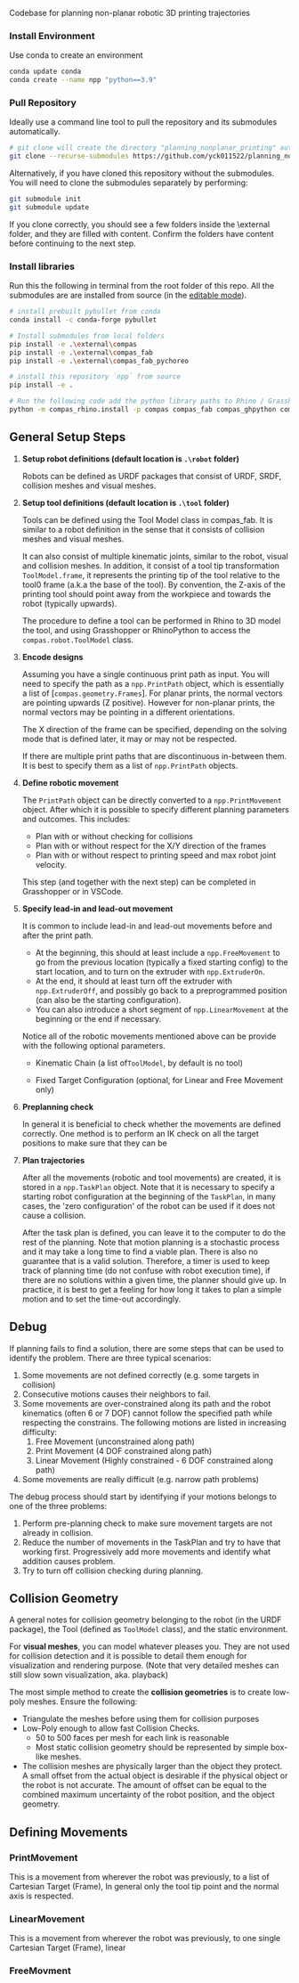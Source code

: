 Codebase for planning non-planar robotic 3D printing trajectories

### Install Environment
Use conda to create an environment
```bash
conda update conda
conda create --name npp "python==3.9"
```


### Pull Repository
Ideally use a command line tool to pull the repository and its submodules automatically.
```bash
# git clone will create the directory "planning_nonplanar_printing" automatically in the current directory
git clone --recurse-submodules https://github.com/yck011522/planning_nonplanar_printing.git

```
Alternatively, if you have cloned this repository without the submodules. You will need to clone
the submodules separately by performing:

```bash
git submodule init
git submodule update
```

If you clone correctly, you should see a few folders inside the \\external folder, and they are filled with content.
Confirm the folders have content before continuing to the next step. 
### Install libraries

Run this the following in terminal from the root folder of this repo. All the submodules are  are installed from source (in the [editable mode](https://pip.pypa.io/en/stable/reference/pip_install/#install-editable)).

```bash
# install prebuilt pybullet from conda
conda install -c conda-forge pybullet

# Install submodules from local folders
pip install -e .\external\compas
pip install -e .\external\compas_fab
pip install -e .\external\compas_fab_pychoreo

# install this repository `npp` from source 
pip install -e .

# Run the following code add the python library paths to Rhino / Grasshopper
python -m compas_rhino.install -p compas compas_fab compas_ghpython compas_rhino npp

```

## General Setup Steps

1. **Setup robot definitions (default location is `.\robot` folder)**

   Robots can be defined as URDF packages that consist of URDF, SRDF, collision meshes and visual meshes.  

2. **Setup tool definitions (default location is `.\tool` folder)**

   Tools can be defined using the Tool Model class in compas_fab. It is similar to a robot definition in the sense that it consists of collision meshes and visual meshes. 

   It can also consist of multiple kinematic joints, similar to the robot, visual and collision meshes. In addition, it consist of a tool tip transformation `ToolModel.frame`, it represents the printing tip of the tool relative to the tool0 frame (a.k.a the base of the tool). By convention, the Z-axis of the printing tool should point away from the workpiece and towards the robot (typically upwards).

   The procedure to define a tool can be performed in Rhino to 3D model the tool, and using Grasshopper or RhinoPython to access the `compas.robot.ToolModel` class.

3. **Encode designs**

   Assuming you have a single continuous print path as input. You will need to specify the path as a `npp.PrintPath` object, which is essentially a list of [`compas.geometry.Frames`]. For planar prints, the normal vectors are pointing upwards (Z positive). However for non-planar prints, the normal vectors may be pointing in a different orientations.

   The X direction of the frame can be specified, depending on the solving mode that is defined later, it may or may not be respected.   

   If there are multiple print paths that are discontinuous in-between them. It is best to specify them as a list of `npp.PrintPath` objects.

4. **Define robotic movement** 

   The `PrintPath` object can be directly converted to a `npp.PrintMovement` object. After which it is possible to specify different planning parameters and outcomes. This includes:

   - Plan with or without checking for collisions
   - Plan with or without respect for the X/Y direction of the frames
   - Plan with or without respect to printing speed and max robot joint velocity.

   This step (and together with the next step) can be completed in Grasshopper or in VSCode.

5. **Specify lead-in and lead-out movement**

   It is common to include lead-in and lead-out movements before and after the print path. 

   - At the beginning, this should at least include a `npp.FreeMovement` to go from the previous location (typically a fixed starting config) to the start location, and to turn on the extruder with `npp.ExtruderOn`.
   - At the end, it should at least turn off the extruder with `npp.ExtruderOff`, and possibly go back to a preprogrammed position (can also be the starting configuration).
   - You can also introduce a short segment of `npp.LinearMovement` at the beginning or the end if necessary.

   Notice all of the robotic movements mentioned above can be provide with the following optional parameters.

   - Kinematic Chain (a list of`ToolModel`, by default is no tool)

   - Fixed Target Configuration (optional, for Linear and Free Movement only)

   

6. **Preplanning check**

   In general it is beneficial to check whether the movements are defined correctly. One method is to perform an IK check on all the target positions to make sure that they can be 

7. **Plan trajectories**

   After all the movements (robotic and tool movements) are created, it is stored in a `npp.TaskPlan` object. Note that it is necessary to specify a starting robot configuration at the beginning of the `TaskPlan`, in many cases, the 'zero configuration' of the robot can be used if it does not cause a collision.

   After the task plan is defined, you can leave it to the computer to do the rest of the planning. Note that motion planning is a stochastic process and it may take a long time to find a viable plan. There is also no guarantee that is a valid solution. Therefore, a timer is used to keep track of planning time (do not confuse with robot execution time), if there are no solutions within a given time, the planner should give up. In practice, it is best to get a feeling for how long it takes to plan a simple motion and to set the time-out accordingly.

   

## Debug

If planning fails to find a solution, there are some steps that can be used to identify the problem. There are three typical scenarios:

1. Some movements are not defined correctly (e.g. some targets in collision)
2. Consecutive motions causes their neighbors to fail. 
3. Some movements are over-constrained along its path and the robot kinematics (often 6 or 7 DOF) cannot follow the specified path while respecting the constrains. The following motions are listed in increasing difficulty: 
   1. Free Movement (unconstrained along path)
   2. Print Movement (4 DOF constrained along path)
   3. Linear Movement (Highly constrained - 6 DOF constrained along path)
4. Some movements are really difficult (e.g. narrow path problems)

The debug process should start by identifying if your motions belongs to one of the three problems:

1. Perform pre-planning check to make sure movement targets are not already in collision. 
2. Reduce the number of movements in the TaskPlan and try to have that working first. Progressively add more movements and identify what addition causes problem.
3. Try to turn off collision checking during planning. 

## Collision Geometry

A general notes for collision geometry belonging to the robot (in the URDF package), the Tool (defined as `ToolModel` class), and the static environment.

For **visual meshes**, you can model whatever pleases you. They are not used for collision detection and it is possible to detail them enough for visualization and rendering purpose. (Note that very detailed meshes can still slow sown visualization, aka. playback) 

The most simple method to create the **collision geometries** is to create low-poly meshes.  Ensure the following:

- Triangulate the meshes before using them for collision purposes
- Low-Poly enough to allow fast Collision Checks. 
  - 50 to 500 faces per mesh for each link is reasonable
  - Most static collision geometry should be represented by simple box-like meshes.
- The collision meshes are physically larger than the object they protect. A small offset from the actual object is desirable if the physical object or the robot is not accurate. The amount of offset can be equal to the combined maximum uncertainty of the robot position, and the object geometry.



## Defining Movements 

### PrintMovement

This is a movement from wherever the robot was previously, to a list of Cartesian Target (Frame), In general only the tool tip point and the normal axis is respected.  

### LinearMovement

This is a movement from wherever the robot was previously, to one single Cartesian Target (Frame), linear 

### FreeMovment
